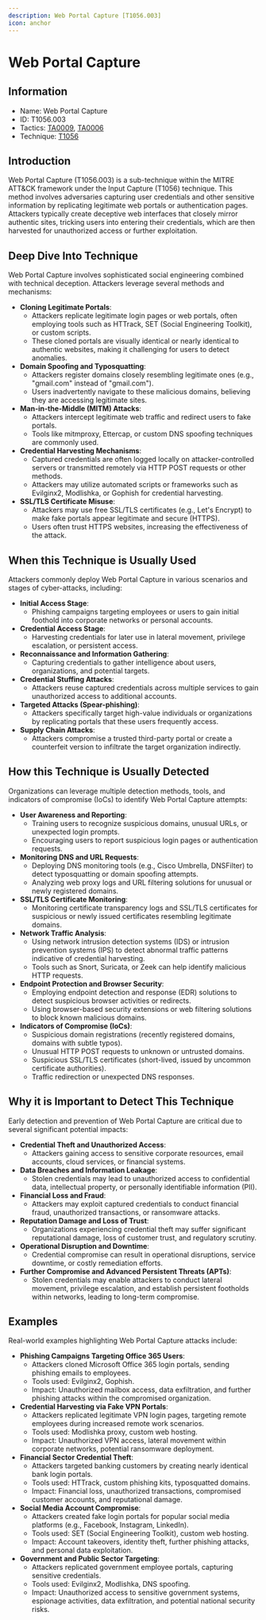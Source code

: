 ```yaml
---
description: Web Portal Capture [T1056.003]
icon: anchor
---
```


# Web Portal Capture

## Information

* Name: Web Portal Capture
* ID: T1056.003
* Tactics: [TA0009](../../ta0009/), [TA0006](../)
* Technique: [T1056](./)

## Introduction

Web Portal Capture (T1056.003) is a sub-technique within the MITRE ATT\&CK framework under the Input Capture (T1056) technique. This method involves adversaries capturing user credentials and other sensitive information by replicating legitimate web portals or authentication pages. Attackers typically create deceptive web interfaces that closely mirror authentic sites, tricking users into entering their credentials, which are then harvested for unauthorized access or further exploitation.

## Deep Dive Into Technique

Web Portal Capture involves sophisticated social engineering combined with technical deception. Attackers leverage several methods and mechanisms:

* **Cloning Legitimate Portals**:
  * Attackers replicate legitimate login pages or web portals, often employing tools such as HTTrack, SET (Social Engineering Toolkit), or custom scripts.
  * These cloned portals are visually identical or nearly identical to authentic websites, making it challenging for users to detect anomalies.
* **Domain Spoofing and Typosquatting**:
  * Attackers register domains closely resembling legitimate ones (e.g., "gmaiI.com" instead of "gmail.com").
  * Users inadvertently navigate to these malicious domains, believing they are accessing legitimate sites.
* **Man-in-the-Middle (MITM) Attacks**:
  * Attackers intercept legitimate web traffic and redirect users to fake portals.
  * Tools like mitmproxy, Ettercap, or custom DNS spoofing techniques are commonly used.
* **Credential Harvesting Mechanisms**:
  * Captured credentials are often logged locally on attacker-controlled servers or transmitted remotely via HTTP POST requests or other methods.
  * Attackers may utilize automated scripts or frameworks such as Evilginx2, Modlishka, or Gophish for credential harvesting.
* **SSL/TLS Certificate Misuse**:
  * Attackers may use free SSL/TLS certificates (e.g., Let's Encrypt) to make fake portals appear legitimate and secure (HTTPS).
  * Users often trust HTTPS websites, increasing the effectiveness of the attack.

## When this Technique is Usually Used

Attackers commonly deploy Web Portal Capture in various scenarios and stages of cyber-attacks, including:

* **Initial Access Stage**:
  * Phishing campaigns targeting employees or users to gain initial foothold into corporate networks or personal accounts.
* **Credential Access Stage**:
  * Harvesting credentials for later use in lateral movement, privilege escalation, or persistent access.
* **Reconnaissance and Information Gathering**:
  * Capturing credentials to gather intelligence about users, organizations, and potential targets.
* **Credential Stuffing Attacks**:
  * Attackers reuse captured credentials across multiple services to gain unauthorized access to additional accounts.
* **Targeted Attacks (Spear-phishing)**:
  * Attackers specifically target high-value individuals or organizations by replicating portals that these users frequently access.
* **Supply Chain Attacks**:
  * Attackers compromise a trusted third-party portal or create a counterfeit version to infiltrate the target organization indirectly.

## How this Technique is Usually Detected

Organizations can leverage multiple detection methods, tools, and indicators of compromise (IoCs) to identify Web Portal Capture attempts:

* **User Awareness and Reporting**:
  * Training users to recognize suspicious domains, unusual URLs, or unexpected login prompts.
  * Encouraging users to report suspicious login pages or authentication requests.
* **Monitoring DNS and URL Requests**:
  * Deploying DNS monitoring tools (e.g., Cisco Umbrella, DNSFilter) to detect typosquatting or domain spoofing attempts.
  * Analyzing web proxy logs and URL filtering solutions for unusual or newly registered domains.
* **SSL/TLS Certificate Monitoring**:
  * Monitoring certificate transparency logs and SSL/TLS certificates for suspicious or newly issued certificates resembling legitimate domains.
* **Network Traffic Analysis**:
  * Using network intrusion detection systems (IDS) or intrusion prevention systems (IPS) to detect abnormal traffic patterns indicative of credential harvesting.
  * Tools such as Snort, Suricata, or Zeek can help identify malicious HTTP requests.
* **Endpoint Protection and Browser Security**:
  * Employing endpoint detection and response (EDR) solutions to detect suspicious browser activities or redirects.
  * Using browser-based security extensions or web filtering solutions to block known malicious domains.
* **Indicators of Compromise (IoCs)**:
  * Suspicious domain registrations (recently registered domains, domains with subtle typos).
  * Unusual HTTP POST requests to unknown or untrusted domains.
  * Suspicious SSL/TLS certificates (short-lived, issued by uncommon certificate authorities).
  * Traffic redirection or unexpected DNS responses.

## Why it is Important to Detect This Technique

Early detection and prevention of Web Portal Capture are critical due to several significant potential impacts:

* **Credential Theft and Unauthorized Access**:
  * Attackers gaining access to sensitive corporate resources, email accounts, cloud services, or financial systems.
* **Data Breaches and Information Leakage**:
  * Stolen credentials may lead to unauthorized access to confidential data, intellectual property, or personally identifiable information (PII).
* **Financial Loss and Fraud**:
  * Attackers may exploit captured credentials to conduct financial fraud, unauthorized transactions, or ransomware attacks.
* **Reputation Damage and Loss of Trust**:
  * Organizations experiencing credential theft may suffer significant reputational damage, loss of customer trust, and regulatory scrutiny.
* **Operational Disruption and Downtime**:
  * Credential compromise can result in operational disruptions, service downtime, or costly remediation efforts.
* **Further Compromise and Advanced Persistent Threats (APTs)**:
  * Stolen credentials may enable attackers to conduct lateral movement, privilege escalation, and establish persistent footholds within networks, leading to long-term compromise.

## Examples

Real-world examples highlighting Web Portal Capture attacks include:

* **Phishing Campaigns Targeting Office 365 Users**:
  * Attackers cloned Microsoft Office 365 login portals, sending phishing emails to employees.
  * Tools used: Evilginx2, Gophish.
  * Impact: Unauthorized mailbox access, data exfiltration, and further phishing attacks within the compromised organization.
* **Credential Harvesting via Fake VPN Portals**:
  * Attackers replicated legitimate VPN login pages, targeting remote employees during increased remote work scenarios.
  * Tools used: Modlishka proxy, custom web hosting.
  * Impact: Unauthorized VPN access, lateral movement within corporate networks, potential ransomware deployment.
* **Financial Sector Credential Theft**:
  * Attackers targeted banking customers by creating nearly identical bank login portals.
  * Tools used: HTTrack, custom phishing kits, typosquatted domains.
  * Impact: Financial loss, unauthorized transactions, compromised customer accounts, and reputational damage.
* **Social Media Account Compromise**:
  * Attackers created fake login portals for popular social media platforms (e.g., Facebook, Instagram, LinkedIn).
  * Tools used: SET (Social Engineering Toolkit), custom web hosting.
  * Impact: Account takeovers, identity theft, further phishing attacks, and personal data exploitation.
* **Government and Public Sector Targeting**:
  * Attackers replicated government employee portals, capturing sensitive credentials.
  * Tools used: Evilginx2, Modlishka, DNS spoofing.
  * Impact: Unauthorized access to sensitive government systems, espionage activities, data exfiltration, and potential national security risks.
